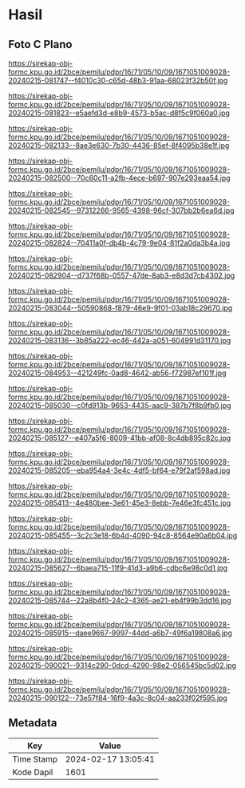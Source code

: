 # Hasil

## Foto C Plano

https://sirekap-obj-formc.kpu.go.id/2bce/pemilu/pdpr/16/71/05/10/09/1671051009028-20240215-081747--f4010c30-c65d-48b3-91aa-68023f32b50f.jpg

https://sirekap-obj-formc.kpu.go.id/2bce/pemilu/pdpr/16/71/05/10/09/1671051009028-20240215-081823--e5aefd3d-e8b9-4573-b5ac-d8f5c9f060a0.jpg

https://sirekap-obj-formc.kpu.go.id/2bce/pemilu/pdpr/16/71/05/10/09/1671051009028-20240215-082133--8ae3e630-7b30-4436-85ef-8f4095b38e1f.jpg

https://sirekap-obj-formc.kpu.go.id/2bce/pemilu/pdpr/16/71/05/10/09/1671051009028-20240215-082500--70c60c11-a2fb-4ece-b697-907e293eaa54.jpg

https://sirekap-obj-formc.kpu.go.id/2bce/pemilu/pdpr/16/71/05/10/09/1671051009028-20240215-082545--97312266-9565-4398-96cf-307bb2b6ea6d.jpg

https://sirekap-obj-formc.kpu.go.id/2bce/pemilu/pdpr/16/71/05/10/09/1671051009028-20240215-082824--70411a0f-db4b-4c79-9e04-81f2a0da3b4a.jpg

https://sirekap-obj-formc.kpu.go.id/2bce/pemilu/pdpr/16/71/05/10/09/1671051009028-20240215-082904--d737f68b-0557-47de-8ab3-e8d3d7cb4302.jpg

https://sirekap-obj-formc.kpu.go.id/2bce/pemilu/pdpr/16/71/05/10/09/1671051009028-20240215-083044--50590868-f879-46e9-9f01-03ab18c29670.jpg

https://sirekap-obj-formc.kpu.go.id/2bce/pemilu/pdpr/16/71/05/10/09/1671051009028-20240215-083136--3b85a222-ec46-442a-a051-604991d31170.jpg

https://sirekap-obj-formc.kpu.go.id/2bce/pemilu/pdpr/16/71/05/10/09/1671051009028-20240215-084953--421249fc-0ad8-4642-ab56-f72987ef101f.jpg

https://sirekap-obj-formc.kpu.go.id/2bce/pemilu/pdpr/16/71/05/10/09/1671051009028-20240215-085030--c0fd913b-9653-4435-aac9-387b7f8b9fb0.jpg

https://sirekap-obj-formc.kpu.go.id/2bce/pemilu/pdpr/16/71/05/10/09/1671051009028-20240215-085127--e407a5f6-8009-41bb-af08-8c4db895c82c.jpg

https://sirekap-obj-formc.kpu.go.id/2bce/pemilu/pdpr/16/71/05/10/09/1671051009028-20240215-085205--eba954a4-3e4c-4df5-bf64-e79f2af598ad.jpg

https://sirekap-obj-formc.kpu.go.id/2bce/pemilu/pdpr/16/71/05/10/09/1671051009028-20240215-085413--4e480bee-3e61-45e3-8ebb-7e46e3fc451c.jpg

https://sirekap-obj-formc.kpu.go.id/2bce/pemilu/pdpr/16/71/05/10/09/1671051009028-20240215-085455--3c2c3e18-6b4d-4090-94c8-8564e90a6b04.jpg

https://sirekap-obj-formc.kpu.go.id/2bce/pemilu/pdpr/16/71/05/10/09/1671051009028-20240215-085627--6baea715-11f9-41d3-a9b6-cdbc6e98c0d1.jpg

https://sirekap-obj-formc.kpu.go.id/2bce/pemilu/pdpr/16/71/05/10/09/1671051009028-20240215-085744--22a8b4f0-24c2-4365-ae21-eb4f99b3dd16.jpg

https://sirekap-obj-formc.kpu.go.id/2bce/pemilu/pdpr/16/71/05/10/09/1671051009028-20240215-085915--daee9667-9997-44dd-a6b7-49f6a19808a6.jpg

https://sirekap-obj-formc.kpu.go.id/2bce/pemilu/pdpr/16/71/05/10/09/1671051009028-20240215-090021--9314c290-0dcd-4290-98e2-056545bc5d02.jpg

https://sirekap-obj-formc.kpu.go.id/2bce/pemilu/pdpr/16/71/05/10/09/1671051009028-20240215-090122--73e57f84-16f9-4a3c-8c04-aa233f02f595.jpg


## Metadata

| Key        | Value               |
| ---------- | ------------------- |
| Time Stamp | 2024-02-17 13:05:41 |
| Kode Dapil | 1601                |



